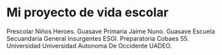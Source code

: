 # Mi proyecto de vida escolar
Prescolar Niños Heroes. Guasave
Primaria Jaime Nuno. Guasave
Escuela Secuandaria General Insurgentes ESGI.
Preparatoria Cobaes 55.
Universidad Universidad Autonoma De Occidente UADEO.
